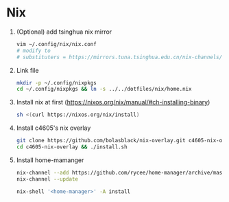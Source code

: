 # Nix

1. (Optional) add tsinghua nix mirror

    ```bash
    vim ~/.config/nix/nix.conf
    # modify to
    # substituters = https://mirrors.tuna.tsinghua.edu.cn/nix-channels/store https://cache.nixos.org
    ```

1. Link file

    ```bash
    mkdir -p ~/.config/nixpkgs
    cd ~/.config/nixpkgs && ln -s ../../dotfiles/nix/home.nix
    ```

1. Install nix at first (https://nixos.org/nix/manual/#ch-installing-binary)

    ```bash
    sh <(curl https://nixos.org/nix/install)
    ```

1. Install c4605's nix overlay

   ```bash
   git clone https://github.com/bolasblack/nix-overlay.git c4605-nix-overlay
   cd c4605-nix-overlay && ./install.sh
   ```

1. Install home-mamanger

    ```bash
    nix-channel --add https://github.com/rycee/home-manager/archive/master.tar.gz home-manager
    nix-channel --update

    nix-shell '<home-manager>' -A install
    ```
